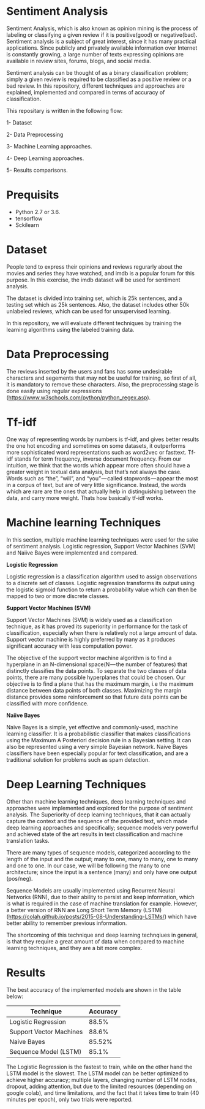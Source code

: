# Sentiment Analysis

Sentiment Analysis, which is also known as opinion mining is the process of labeling or classifying a given review if it is positive(good) or negative(bad). Sentiment analysis is a subject of great interest, since it has many practical applications. Since publicly and privately available information over Internet is constantly growing, a large number of texts expressing opinions are available in review sites, forums, blogs, and social media.

Sentiment analysis can be thought of as a binary classification problem; simply a given review is required to be classified as a positive review or a bad review. In this repository, different techniques and approaches are explained, implemented and compared in terms of accuracy of classification. 

This repositary is written in the following flow:

1- Dataset

2- Data Preprocessing

3- Machine Learning approaches.

4- Deep Learning approaches.

5- Results comparisons.

# Prequisits

- Python 2.7 or 3.6.
- tensorflow
- Sckilearn

# Dataset

People tend to express their opinions and reviews regurarly about the movies and series they have watched, and imdb is a popular forum for this purpose. In this exercise, the imdb dataset will be used for sentiment analysis.

The dataset is divided into training set, which is 25k sentences, and a testing set which as 25k sentences. Also, the dataset includes other 50k unlabeled reviews, which can be used for unsupervised learning. 

In this repository, we will evaluate different techniques by training the learning algorithms using the labeled training data.

# Data Preprocessing

The reviews inserted by the users and fans has some undesirable characters and segements that may not be useful for training, so first of all, it is mandatory to remove these characters. Also, the preprocessing stage is done easily using regular expressions (https://www.w3schools.com/python/python_regex.asp).

# Tf-idf

One way of representing words by numbers is tf-idf, and gives better results the one hot encoding and sometimes on some datasets, it outperforms more sophisticated word representations such as word2vec or fasttext.
Tf-idf stands for term frequency, inverse document frequency. From our intuition, we think that the words which appear more often should have a greater weight in textual data analysis, but that’s not always the case. Words such as “the”, “will”, and “you” — called stopwords — appear the most in a corpus of text, but are of very little significance. Instead, the words which are rare are the ones that actually help in distinguishing between the data, and carry more weight. Thats how basically tf-idf works. 

# Machine learning Techniques
In this section, multiple machine learning techniques were used for the sake of sentiment analysis. Logistic regression, Support Vector Machines (SVM) and Naiive Bayes were implemented and compared. 

**Logistic Regression**

Logistic regression is a classification algorithm used to assign observations to a discrete set of classes. Logistic regression transforms its output using the logistic sigmoid function to return a probability value which can then be mapped to two or more discrete classes. 

**Support Vector Machines (SVM)**

Support Vector Machines (SVM) is widely used as a classification technique, as it has proved its superiority in performance for the task of classification, especially when there is relatively not a large amount of data. Support vector machine is highly preferred by many as it produces significant accuracy with less computation power. 

The objective of the support vector machine algorithm is to find a hyperplane in an N-dimensional space(N — the number of features) that distinctly classifies the data points.
To separate the two classes of data points, there are many possible hyperplanes that could be chosen. Our objective is to find a plane that has the maximum margin, i.e the maximum distance between data points of both classes. Maximizing the margin distance provides some reinforcement so that future data points can be classified with more confidence.

**Naiive Bayes**

Naive Bayes is a simple, yet effective and commonly-used, machine learning classifier. It is a probabilistic classifier that makes classifications using the Maximum A Posteriori decision rule in a Bayesian setting. It can also be represented using a very simple Bayesian network. Naive Bayes classifiers have been especially popular for text classification, and are a traditional solution for problems such as spam detection.

# Deep Learning Techniques

Other than machine learning techniques, deep learning techniques and approaches were implemented and explored for the purpose of sentiment analysis. The Superiority of deep learning techniques, that it can actually capture the context and the sequence of the provided text, which made deep learning approaches and specifically; sequence models very powerful and achieved state of the art results in text classification and machine translation tasks.

There are many types of sequence models, categorized according to the length of the input and the output; many to one, many to many, one to many and one to one. In our case, we will be following the many to one architecture; since the input is a sentence (many) and only have one output (pos/neg).

Sequence Models are usually implemented using Recurrent Neural Networks (RNN), due to their ability to persist and keep information, which is what is required in the case of machine translation for example. However, a better version of RNN are Long Short Term Memory (LSTM) (https://colah.github.io/posts/2015-08-Understanding-LSTMs/) which have better ability to remember previous information. 

The shortcoming of this technique and deep learning technqiues in general, is that they require a great amount of data when compared to machine learning techniques, and they are a bit more complex. 

# Results

The best accuracy of the implemented models are shown in the table below:

| Technique  | Accuracy |
| ---------- | -------- |
| Logistic Regression  | 88.5%  |
| Support Vector Machines  | 88.6%  |
| Naive Bayes  | 85.52%  |
| Sequence Model (LSTM)  | 85.1%  |

The Logistic Regression is the fastest to train, while on the other hand the LSTM model is the slowest.
The LSTM model can be better optimized to achieve higher accuracy; multiple layers, changing number of LSTM nodes, dropout, adding attention, but due to the limited resources (depending on google colab), and time limitations, and the fact that it takes time to train (40 minutes per epoch), only two trials were reported. 
